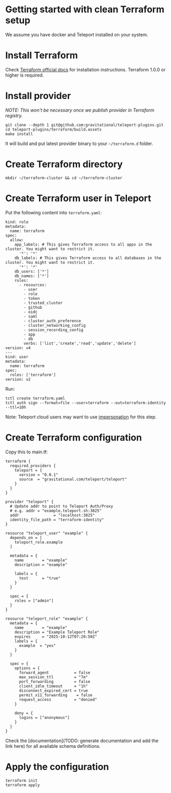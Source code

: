 # Getting started with clean Terraform setup

We assume you have docker and Teleport installed on your system.

# Install Terraform

Check [Terraform official docs](https://learn.hashicorp.com/tutorials/terraform/install-cli) for installation instructions. Terraform 1.0.0 or higher is required.

# Install provider

_NOTE: This won't be necessary once we publish provider in Terraform registry._

```
git clone --depth 1 git@github.com:gravitational/teleport-plugins.git
cd teleport-plugins/terraform/build.assets
make install
```

It will build and put latest provider binary to your `~/terraform.d` folder. 

# Create Terraform directory

```
mkdir ~/terraform-cluster && cd ~/terraform-cluster
```

# Create Terraform user in Teleport

Put the following content into `terraform.yaml`:

```
kind: role
metadata:
  name: terraform
spec:
  allow:
    app_labels: # This gives Terraform access to all apps in the cluster. You might want to restrict it.
      '*': '*'
    db_labels: # This gives Terraform access to all databases in the cluster. You might want to restrict it.
      '*': '*'
    db_users: ['*']
    db_names: ['*']
    rules:
      - resources:
        - user
        - role
        - token
        - trusted_cluster
        - github
        - oidc
        - saml
        - cluster_auth_preference
        - cluster_networking_config
        - session_recording_config
        - app
        - db
        verbs: ['list','create','read','update','delete']
version: v4
---
kind: user
metadata:
  name: terraform
spec:
  roles: ['terraform']
version: v2
```

Run:

```
tctl create terraform.yaml
tctl auth sign --format=file --user=terraform --out=terraform-identity --ttl=10h
```

Note: Teleport cloud users may want to use [impersonation](https://goteleport.com/docs/access-controls/guides/impersonation/) for this step.

# Create Terraform configuration

Copy this to main.tf:

```
terraform {
  required_providers {
    teleport = {
      version = "0.0.1"
      source  = "gravitational.com/teleport/teleport"
    }
  }
}

provider "teleport" {
  # Update addr to point to Teleport Auth/Proxy
  # e.g. addr = "example.teleport.sh:3025"
  addr               = "localhost:3025"
  identity_file_path = "terraform-identity"
}

resource "teleport_user" "example" {
  depends_on = [
    teleport_role.example
  ]

  metadata = {
    name        = "example"
    description = "example"

    labels = {
      test      = "true"
    }
  }

  spec = {
    roles = ["admin"]
  }
}

resource "teleport_role" "example" {
  metadata = {
    name        = "example"
    description = "Example Teleport Role"
    expires     = "2025-10-12T07:20:50Z"
    labels = {
      example  = "yes"      
    }
  }
  
  spec = {
    options = {
      forward_agent           = false
      max_session_ttl         = "7m"
      port_forwarding         = false
      client_idle_timeout     = "1h"
      disconnect_expired_cert = true
      permit_x11_forwarding    = false
      request_access          = "denied"
    }

    deny = {
      logins = ["anonymous"]
    }
  }
}
```

Check the [documentation](TODO: generate documentation and add the link here) for all available schema definitions.

# Apply the configuration

```
terraform init
terraform apply
```
